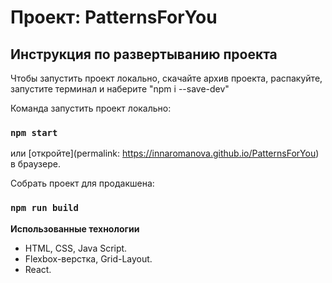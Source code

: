 # Проект: PatternsForYou

## Инструкция по развертыванию проекта

Чтобы запустить проект локально, скачайте архив проекта, распакуйте, запустите терминал и наберите "npm i --save-dev"

Команда запустить проект локально:
### `npm start`

или  [откройте](permalink: https://innaromanova.github.io/PatternsForYou) в браузере.

Собрать проект для продакшена:
### `npm run build`

**Использованные технологии**

* HTML, CSS, Java Script.
* Flexbox-верстка, Grid-Layout.
* React.
